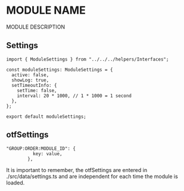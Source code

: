 # MODULE NAME
MODULE DESCRIPTION

## Settings
```
import { ModuleSettings } from "../../../helpers/Interfaces";

const moduleSettings: ModuleSettings = {
  active: false,
  showLog: true,
  setTimeoutInfo: {
    setTime: false,
    interval: 20 * 1000, // 1 * 1000 = 1 second
  },
};

export default moduleSettings;
```

## otfSettings
```
"GROUP:ORDER:MODULE_ID": {
          key: value,
        },
```
It is important to remember, the otfSettings are entered in ./src/data/settings.ts and are independent for each time the module is loaded.